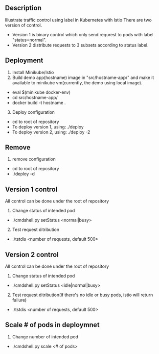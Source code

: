 ## Description
Illustrate traffic control using label in Kubernetes with Istio
There are two version of control.
- Version 1 is binary control which only send requrest to pods with label "status=normal".
- Version 2 distribute requests to 3 subsets according to status label.
## Deployment
1. Install Minikube/Istio
2. Build demo app(hostname) image in "src/hostname-app/" and make it available to minikube vm(currently, the demo using local image).
  - eval $(minikube docker-env)
  - cd src/hostname-app/
  - docker build -t hostname .
3. Deploy configuration
  - cd to root of repository
  - To deploy version 1, using: ./deploy
  - To deploy version 2, using: ./deploy -2
## Remove
1. remove configuration
  - cd to root of repository
  - ./deploy -d
## Version 1 control
All control can be done under the root of repository
1. Change status of intended pod
  - ./cmdshell.py setStatus <pod name> <normal|busy>
2. Test request ditribution
  - ./tstdis <number of requests, default 500>
## Version 2 control
All control can be done under the root of repository
1. Change status of intended pod
  - ./cmdshell.py setStatus <pod name> <idle|normal|busy>
2. Test request ditribution(if there's no idle or busy pods, istio will return failure)
  - ./tstdis <number of requests, default 500>
## Scale # of pods in deploymnet
1. Change number of intended pod
  - ./cmdshell.py scale <deployment name> <# of pods>
